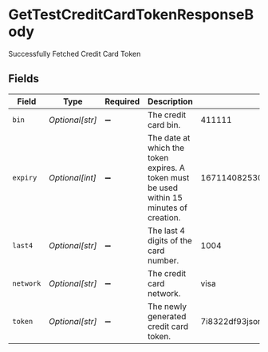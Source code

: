 # GetTestCreditCardTokenResponseBody

Successfully Fetched Credit Card Token


## Fields

| Field                                                                                    | Type                                                                                     | Required                                                                                 | Description                                                                              | Example                                                                                  |
| ---------------------------------------------------------------------------------------- | ---------------------------------------------------------------------------------------- | ---------------------------------------------------------------------------------------- | ---------------------------------------------------------------------------------------- | ---------------------------------------------------------------------------------------- |
| `bin`                                                                                    | *Optional[str]*                                                                          | :heavy_minus_sign:                                                                       | The credit card bin.                                                                     | 411111                                                                                   |
| `expiry`                                                                                 | *Optional[int]*                                                                          | :heavy_minus_sign:                                                                       | The date at which the token expires. A token must be used within 15 minutes of creation. | 1671140825305                                                                            |
| `last4`                                                                                  | *Optional[str]*                                                                          | :heavy_minus_sign:                                                                       | The last 4 digits of the card number.                                                    | 1004                                                                                     |
| `network`                                                                                | *Optional[str]*                                                                          | :heavy_minus_sign:                                                                       | The credit card network.                                                                 | visa                                                                                     |
| `token`                                                                                  | *Optional[str]*                                                                          | :heavy_minus_sign:                                                                       | The newly generated credit card token.                                                   | 7i8322df93jsor663bsf02be798e672afd9360a81d203rc97778ff4bddedertg                         |